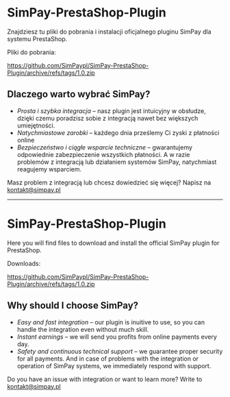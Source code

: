# SimPay-PrestaShop-Plugin
Znajdziesz tu pliki do pobrania i instalacji oficjalnego pluginu SimPay dla systemu PrestaShop.

Pliki do pobrania:

https://github.com/SimPaypl/SimPay-PrestaShop-Plugin/archive/refs/tags/1.0.zip

## Dlaczego warto wybrać SimPay?
* *Prosta i szybka integracja* – nasz plugin jest intuicyjny w obsłudze, dzięki czemu poradzisz sobie z integracją nawet bez większych umiejętności.
* *Natychmiastowe zarobki* – każdego dnia prześlemy Ci zyski z płatności online
* *Bezpieczeństwo i ciągłe wsparcie techniczne* – gwarantujemy odpowiednie zabezpieczenie wszystkich płatności. A w razie problemów z integracją lub działaniem systemów SimPay, natychmiast reagujemy wsparciem.

Masz problem z integracją lub chcesz dowiedzieć się więcej? Napisz na kontakt@simpay.pl

---

# SimPay-PrestaShop-Plugin
Here you will find files to download and install the official SimPay plugin for PrestaShop.

Downloads:

https://github.com/SimPaypl/SimPay-PrestaShop-Plugin/archive/refs/tags/1.0.zip

## Why should I choose SimPay?
* *Easy and fast integration* – our plugin is inuitive to use, so you can handle the integration even without much skill.
* *Instant earnings* – we will send you profits from online payments every day.
* *Safety and continuous technical support* – we guarantee proper security for all payments. And in case of problems with the integration or operation of SimPay systems, we immediately respond with support.

Do you have an issue with integration or want to learn more? Write to kontakt@simpay.pl
